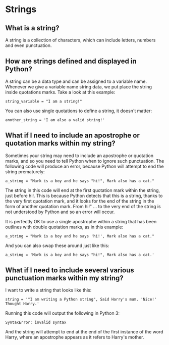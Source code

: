 # Strings

## What is a string?

A string is a collection of characters, which can include letters, numbers and even punctuation. 

## How are strings defined and displayed in Python?

A string can be a data type and can be assigned to a variable name. Whenever we give a variable name string data, we put place the string inside quotations marks. Take a look at this example:

<pre><code>string_variable = "I am a string!"</code></pre>

You can also use single quotations to define a string, it doesn't matter:

<pre><code>another_string = 'I am also a valid string!'</code></pre>

## What if I need to include an apostrophe or quotation marks within my string?

Sometimes your string may need to include an apostrophe or quotation marks, and so you need to tell Python when to ignore such punctuation. The following code will produce an error, because Python will attempt to end the string prematurely:

<pre><code>a_string = "Mark is a boy and he says "hi!", Mark also has a cat."</code></pre>

The string in this code will end at the first quotation mark within the string, just before hi!. This is because Python detects that this is a string, thanks to the very first quotation mark, and it looks for the end of the string in the form of another quotation mark. From hi!" ... to the very end of the string is not understood by Python and so an error will occur. 

It is perfectly OK to use a single apostrophe within a string that has been outlines with double quotation marks, as in this example:

<pre><code>a_string = "Mark is a boy and he says 'hi!', Mark also has a cat."</code></pre>

And you can also swap these around just like this:

<pre><code>a_string = 'Mark is a boy and he says "hi!", Mark also has a cat.'</code></pre>

## What if I need to include several various punctuation marks within my string?

I want to write a string that looks like this:

<pre><code>string = '"I am writing a Python string", Said Harry's mum. 'Nice!' Thought Harry.'</code></pre>

Running this code will output the following in Python 3:

<pre><code>SyntaxError: invalid syntax</code></pre>

And the string will attempt to end at the end of the first instance of the word Harry, where an apostrophe appears as it refers to Harry's mother. 

